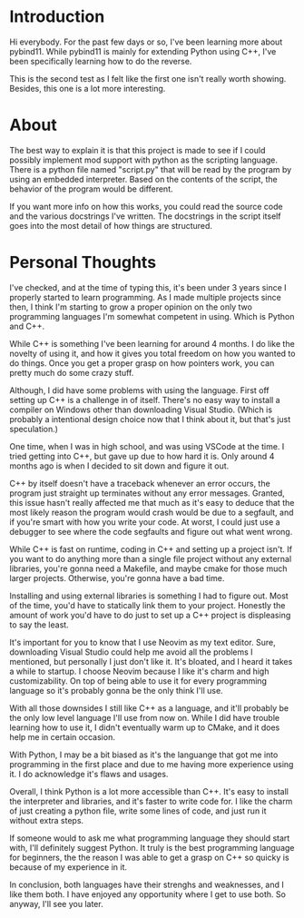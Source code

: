 # Introduction
Hi everybody. For the past few days or so, I've been learning more about
pybind11. While pybind11 is mainly for extending Python using C++, I've
been specifically learning how to do the reverse.

This is the second test as I felt like the first one isn't really worth
showing. Besides, this one is a lot more interesting.

# About
The best way to explain it is that this project is made to see if I could
possibly implement mod support with python as the scripting language. 
There is a python file named "script.py" that will be read by the program
by using an embedded interpreter. Based on the contents of the script, the
behavior of the program would be different.

If you want more info on how this works, you could read the source code
and the various docstrings I've written. The docstrings in the script
itself goes into the most detail of how things are structured.

# Personal Thoughts
I've checked, and at the time of typing this, it's been under 3 years
since I properly started to learn programming. As I made multiple projects
since then, I think I'm starting to grow a proper opinion on the only two
programming languages I'm somewhat competent in using. Which is Python and
C++.

While C++ is something I've been learning for around 4 months. I do like 
the novelty of using it, and how it gives you total freedom on how you
wanted to do things. Once you get a proper grasp on how pointers work, you
can pretty much do some crazy stuff.

Although, I did have some problems with using the language. First off 
setting up C++ is a challenge in of itself. There's no easy way to install
a compiler on Windows other than downloading Visual Studio. (Which is 
probably a intentional design choice now that I think about it, but that's
just speculation.)

One time, when I was in high school, and was using VSCode at the time. I
tried getting into C++, but gave up due to how hard it is. Only around
4 months ago is when I decided to sit down and figure it out.

C++ by itself doesn't have a traceback whenever an error occurs, the
program just straight up terminates without any error messages. Granted,
this issue hasn't really affected me that much as it's easy to deduce that
the most likely reason the program would crash would be due to a segfault,
and if you're smart with how you write your code. At worst, I could just
use a debugger to see where the code segfaults and figure out what went
wrong.

While C++ is fast on runtime, coding in C++ and setting up a project 
isn't. If you want to do anything more than a single file project without
any external libraries, you're gonna need a Makefile, and maybe cmake for
those much larger projects. Otherwise, you're gonna have a bad time.

Installing and using external libraries is something I had to figure out.
Most of the time, you'd have to statically link them to your project.
Honestly the amount of work you'd have to do just to set up a C++ project
is displeasing to say the least.

It's important for you to know that I use Neovim as my text editor. Sure,
downloading Visual Studio could help me avoid all the problems I 
mentioned, but personally I just don't like it. It's bloated, and I heard
it takes a while to startup. I choose Neovim because I like it's charm
and high customizability. On top of being able to use it for every
programming language so it's probably gonna be the only think I'll use.

With all those downsides I still like C++ as a language, and it'll 
probably be the only low level language I'll use from now on. While I did
have trouble learning how to use it, I didn't eventually warm up to CMake,
and it does help me in certain occasion.

With Python, I may be a bit biased as it's the languange that got me into
programming in the first place and due to me having more experience using
it. I do acknowledge it's flaws and usages.

Overall, I think Python is a lot more accessible than C++. It's easy to
install the interpreter and libraries, and it's faster to write code for.
I like the charm of just creating a python file, write some lines of code,
and just run it without extra steps.

If someone would to ask me what programming language they should start
with, I'll definitely suggest Python. It truly is the best programming
language for beginners, the the reason I was able to get a grasp on C++ so
quicky is because of my experience in it.

In conclusion, both languages have their strenghs and weaknesses, and I
like them both. I have enjoyed any opportunity where I get to use both. So
anyway, I'll see you later.
